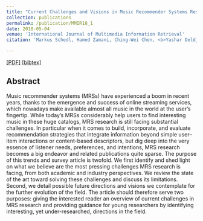 ```yaml
---
title: "Current Challenges and Visions in Music Recommender Systems Research"
collection: publications
permalink: /publication/MMIR18_1
date: 2018-05-04
venue: 'International Journal of Multimedia Information Retrieval'
citation: 'Markus Schedl, Hamed Zamani, Ching-Wei Chen, <b>Yashar Deldjoo</b>, Mehdi Elahi <i> International Journal of Multimedia Information Retrieval </i> <b>MMIR 2018</b>.'

---
```


[[PDF]](https://link.springer.com/content/pdf/10.1007%2Fs13735-018-0154-2.pdf)  [[bibtex]](https://yasdel.github.io/publication/MMIR18_1.bib)


## Abstract

Music recommender systems (MRSs) have experienced a boom in recent years, thanks to the emergence and success of online streaming services, which nowadays make available almost all music in the world at the user’s fingertip. While today’s MRSs considerably help users to find interesting music in these huge catalogs, MRS research is still facing substantial challenges. In particular when it comes to build, incorporate, and evaluate recommendation strategies that integrate information beyond simple user–item interactions or content-based descriptors, but dig deep into the very essence of listener needs, preferences, and intentions, MRS research becomes a big endeavor and related publications quite sparse. The purpose of this trends and survey article is twofold. We first identify and shed light on what we believe are the most pressing challenges MRS research is facing, from both academic and industry perspectives. We review the state of the art toward solving these challenges and discuss its limitations. Second, we detail possible future directions and visions we contemplate for the further evolution of the field. The article should therefore serve two purposes: giving the interested reader an overview of current challenges in MRS research and providing guidance for young researchers by identifying interesting, yet under-researched, directions in the field.
